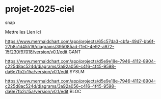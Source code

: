 # projet-2025-ciel
snap

Mettre les Lien ici

https://www.mermaidchart.com/app/projects/65c57da3-cbfa-49d7-bb6f-27b8c1d45519/diagrams/395085ad-f1e0-4e92-a972-15f230f97018/version/v0.1/edit  GANT

https://www.mermaidchart.com/app/projects/d5e9e18e-7946-4112-8904-c225d8ac524d/diagrams/3a92a056-c416-4f45-9598-da6e7fb2c15a/version/v0.1/edit SYSLM

https://www.mermaidchart.com/app/projects/d5e9e18e-7946-4112-8904-c225d8ac524d/diagrams/3a92a056-c416-4f45-9598-da6e7fb2c15a/version/v0.1/edit BLOC
